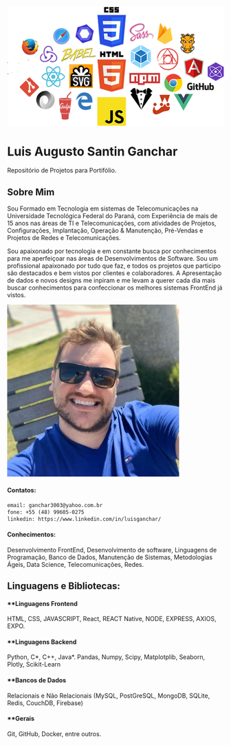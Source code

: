 <img src="https://github.com/ganchar3003/LuisGanchar_Curriculum/blob/master/frontend.png" alt="capa" />

# Luis Augusto Santin Ganchar

Repositório de Projetos para Portifólio.

## Sobre Mim
Sou Formado em Tecnologia em sistemas de Telecomunicações na Universidade Tecnológica Federal do Paraná, com Experiência de mais de 15 anos nas áreas de TI e Telecomunicações, com atividades de Projetos, Configurações, Implantação, Operação & Manutenção, Pré-Vendas e Projetos de Redes e Telecomunicações.

Sou apaixonado por tecnologia e em constante busca por conhecimentos para me aperfeiçoar nas áreas de Desenvolvimentos de Software. Sou um profissional apaixonado por tudo que faz, e todos os projetos que participo são destacados e bem vistos por clientes e colaboradores. A Apresentação de dados e novos designs me inpiram e me levam a querer cada dia mais buscar conhecimentos para confeccionar os melhores sistemas FrontEnd já vistos.

<img src="https://github.com/ganchar3003/LuisGanchar_Curriculum/blob/master/Avatar_GitHub.jpeg" alt="avatar" width="400" />

#### Contatos:
    
    email: ganchar3003@yahoo.com.br
    fone: +55 (48) 99605-0275
    linkedin: https://www.linkedin.com/in/luisganchar/


#### Conhecimentos:
Desenvolvimento FrontEnd, Desenvolvimento de software, Linguagens de Programação, Banco de Dados, Manutenção de Sistemas, Metodologias Ágeis, Data Science, Telecomunicações, Redes.

## Linguagens e Bibliotecas:
#### **Linguagens Frontend
HTML, CSS, JAVASCRIPT, React, REACT Native, NODE, EXPRESS, AXIOS, EXPO.

#### **Linguagens Backend
Python, C*, C++, Java*.
Pandas, Numpy, Scipy, Matplotplib, Seaborn, Plotly, Scikit-Learn

#### **Bancos de Dados
Relacionais e Não Relacionais (MySQL, PostGreSQL, MongoDB, SQLite, Redis, CouchDB, Firebase)

#### **Gerais
Git, GitHub, Docker, entre outros.


